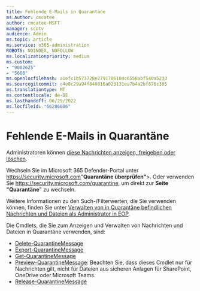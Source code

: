 ```yaml
---
title: Fehlende E-Mails in Quarantäne
ms.author: cmcatee
author: cmcatee-MSFT
manager: scotv
audience: Admin
ms.topic: article
ms.service: o365-administration
ROBOTS: NOINDEX, NOFOLLOW
ms.localizationpriority: medium
ms.custom:
- "9002625"
- "5668"
ms.openlocfilehash: a1efc1b573728e2791706104c6558abf540a5233
ms.sourcegitcommit: c4e8c29a94f840816a023131ea7b4a2bf876c305
ms.translationtype: MT
ms.contentlocale: de-DE
ms.lasthandoff: 06/29/2022
ms.locfileid: "66286606"
---
```

# <a name="missing-emails-in-quarantine"></a>Fehlende E-Mails in Quarantäne

Administratoren können [diese Nachrichten anzeigen, freigeben oder löschen](https://docs.microsoft.com/microsoft-365/security/office-365-security/manage-quarantined-messages-and-files).

Wechseln Sie im Microsoft 365 Defender-Portal unter <https://security.microsoft.com>"**Quarantäne überprüfen"**\>. Oder verwenden Sie <https://security.microsoft.com/quarantine>, um direkt zur **Seite "Quarantäne**" zu wechseln.  

Weitere Informationen zu den Such-/Filterwerten, die Sie verwenden können, finden Sie unter [Verwalten von in Quarantäne befindlichen Nachrichten und Dateien als Administrator in EOP](https://docs.microsoft.com/microsoft-365/security/office-365-security/manage-quarantined-messages-and-files).

Die Cmdlets, die Sie zum Anzeigen und Verwalten von Nachrichten und Dateien in Quarantäne verwenden, sind:

- [Delete-QuarantineMessage](https://docs.microsoft.com/powershell/module/exchange/delete-quarantinemessage)
- [Export-QuarantineMessage](https://docs.microsoft.com/powershell/module/exchange/export-quarantinemessage)
- [Get-QuarantineMessage](https://docs.microsoft.com/powershell/module/exchange/get-quarantinemessage)
- [Preview-QuarantineMessage](https://docs.microsoft.com/powershell/module/exchange/preview-quarantinemessage): Beachten Sie, dass dieses Cmdlet nur für Nachrichten gilt, nicht für Dateien aus sicheren Anlagen für SharePoint, OneDrive oder Microsoft Teams.
- [Release-QuarantineMessage](https://docs.microsoft.com/powershell/module/exchange/release-quarantinemessage)

